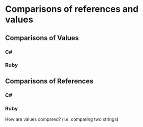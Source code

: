 # Comparisons of references and values

## Comparisons of Values

### C#

### Ruby

## Comparisons of References

### C#

### Ruby




How are values compared? (i.e. comparing two strings)
